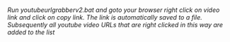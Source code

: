 <h6>Run youtubeurlgrabberv2.bat and goto your browser right click on video link and click on copy link. The link is automatically saved to a file. Subsequently all youtube video URLs that are right clicked in this way are added to the list</h6>
